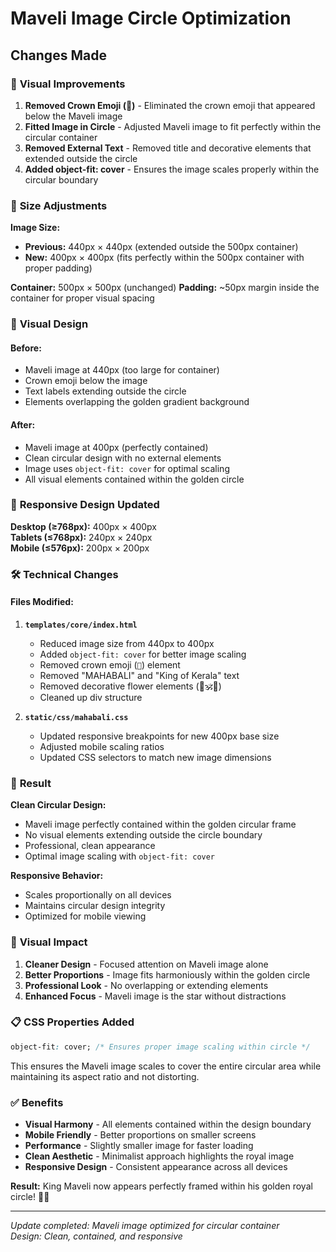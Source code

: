 # Maveli Image Circle Optimization

## Changes Made

### 🎯 **Visual Improvements**

1. **Removed Crown Emoji (👑)** - Eliminated the crown emoji that appeared below the Maveli image
2. **Fitted Image in Circle** - Adjusted Maveli image to fit perfectly within the circular container
3. **Removed External Text** - Removed title and decorative elements that extended outside the circle
4. **Added object-fit: cover** - Ensures the image scales properly within the circular boundary

### 📐 **Size Adjustments**

**Image Size:**
- **Previous:** 440px × 440px (extended outside the 500px container)
- **New:** 400px × 400px (fits perfectly within the 500px container with proper padding)

**Container:** 500px × 500px (unchanged)
**Padding:** ~50px margin inside the container for proper visual spacing

### 🎨 **Visual Design**

#### Before:
- Maveli image at 440px (too large for container)
- Crown emoji below the image
- Text labels extending outside the circle
- Elements overlapping the golden gradient background

#### After:
- Maveli image at 400px (perfectly contained)
- Clean circular design with no external elements
- Image uses `object-fit: cover` for optimal scaling
- All visual elements contained within the golden circle

### 📱 **Responsive Design Updated**

**Desktop (≥768px):** 400px × 400px  
**Tablets (≤768px):** 240px × 240px  
**Mobile (≤576px):** 200px × 200px  

### 🛠️ **Technical Changes**

#### Files Modified:

1. **`templates/core/index.html`**
   - Reduced image size from 440px to 400px
   - Added `object-fit: cover` for better image scaling
   - Removed crown emoji (`👑`) element
   - Removed "MAHABALI" and "King of Kerala" text
   - Removed decorative flower elements (🌺🕉️🌺)
   - Cleaned up div structure

2. **`static/css/mahabali.css`**
   - Updated responsive breakpoints for new 400px base size
   - Adjusted mobile scaling ratios
   - Updated CSS selectors to match new image dimensions

### 🎯 **Result**

**Clean Circular Design:**
- Maveli image perfectly contained within the golden circular frame
- No visual elements extending outside the circle boundary
- Professional, clean appearance
- Optimal image scaling with `object-fit: cover`

**Responsive Behavior:**
- Scales proportionally on all devices
- Maintains circular design integrity
- Optimized for mobile viewing

### 🌟 **Visual Impact**

1. **Cleaner Design** - Focused attention on Maveli image alone
2. **Better Proportions** - Image fits harmoniously within the golden circle
3. **Professional Look** - No overlapping or extending elements
4. **Enhanced Focus** - Maveli image is the star without distractions

### 📋 **CSS Properties Added**

```css
object-fit: cover; /* Ensures proper image scaling within circle */
```

This ensures the Maveli image scales to cover the entire circular area while maintaining its aspect ratio and not distorting.

### ✅ **Benefits**

- **Visual Harmony** - All elements contained within the design boundary
- **Mobile Friendly** - Better proportions on smaller screens  
- **Performance** - Slightly smaller image for faster loading
- **Clean Aesthetic** - Minimalist approach highlights the royal image
- **Responsive Design** - Consistent appearance across all devices

**Result:** King Maveli now appears perfectly framed within his golden royal circle! 👑✨

---

*Update completed: Maveli image optimized for circular container*  
*Design: Clean, contained, and responsive*
